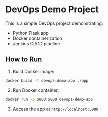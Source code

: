 # DevOps Demo Project

This is a simple DevOps project demonstrating:

- Python Flask app
- Docker containerization
- Jenkins CI/CD pipeline

## How to Run

1. Build Docker image:
```bash
docker build -t devops-demo-app ./app
```
2. Run Docker container:
```bash
docker run -p 5000:5000 devops-demo-app
```
3. Access the app at `http://localhost:5000`
